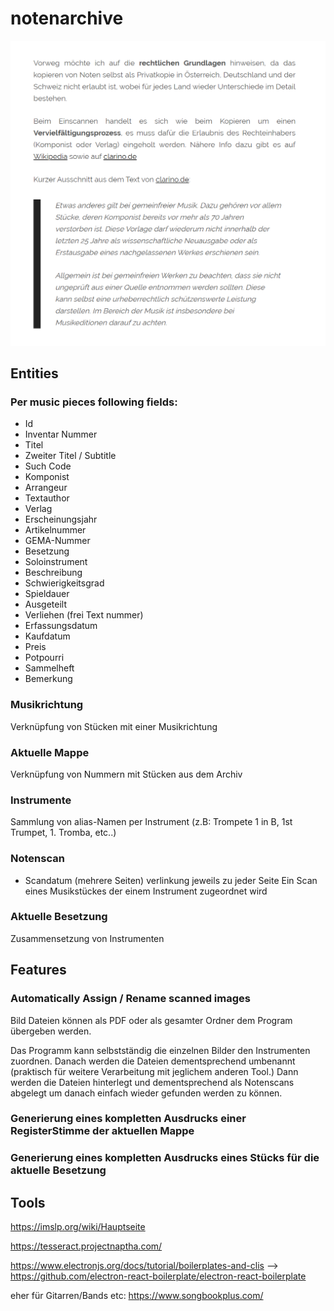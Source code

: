 # notenarchive

![Legal Rights](./legal_rights.png)

## Entities

### Per music pieces following fields:

- Id
- Inventar Nummer
- Titel
- Zweiter Titel / Subtitle
- Such Code
- Komponist
- Arrangeur
- Textauthor
- Verlag
- Erscheinungsjahr
- Artikelnummer
- GEMA-Nummer
- Besetzung
- Soloinstrument
- Beschreibung
- Schwierigkeitsgrad
- Spieldauer
- Ausgeteilt
- Verliehen (frei Text nummer)
- Erfassungsdatum
- Kaufdatum
- Preis
- Potpourri
- Sammelheft
- Bemerkung

### Musikrichtung
Verknüpfung von Stücken mit einer Musikrichtung

### Aktuelle Mappe
Verknüpfung von Nummern mit Stücken aus dem Archiv

### Instrumente
Sammlung von alias-Namen per Instrument (z.B: Trompete 1 in B, 1st Trumpet, 1. Tromba, etc..)

### Notenscan
- Scandatum
(mehrere Seiten) verlinkung jeweils zu jeder Seite
Ein Scan eines Musikstückes der einem Instrument zugeordnet wird

### Aktuelle Besetzung
Zusammensetzung von Instrumenten

## Features

### Automatically Assign / Rename scanned images

Bild Dateien können als PDF oder als gesamter Ordner dem Program übergeben werden.

Das Programm kann selbstständig die einzelnen Bilder den Instrumenten zuordnen.
Danach werden die Dateien dementsprechend umbenannt (praktisch für weitere Verarbeitung mit jeglichem anderen Tool.)
Dann werden die Dateien hinterlegt und dementsprechend als Notenscans abgelegt um danach einfach wieder gefunden werden zu können.

### Generierung eines kompletten Ausdrucks einer RegisterStimme der aktuellen Mappe

### Generierung eines kompletten Ausdrucks eines Stücks für die aktuelle Besetzung

## Tools

https://imslp.org/wiki/Hauptseite

https://tesseract.projectnaptha.com/

https://www.electronjs.org/docs/tutorial/boilerplates-and-clis --> https://github.com/electron-react-boilerplate/electron-react-boilerplate

eher für Gitarren/Bands etc: https://www.songbookplus.com/